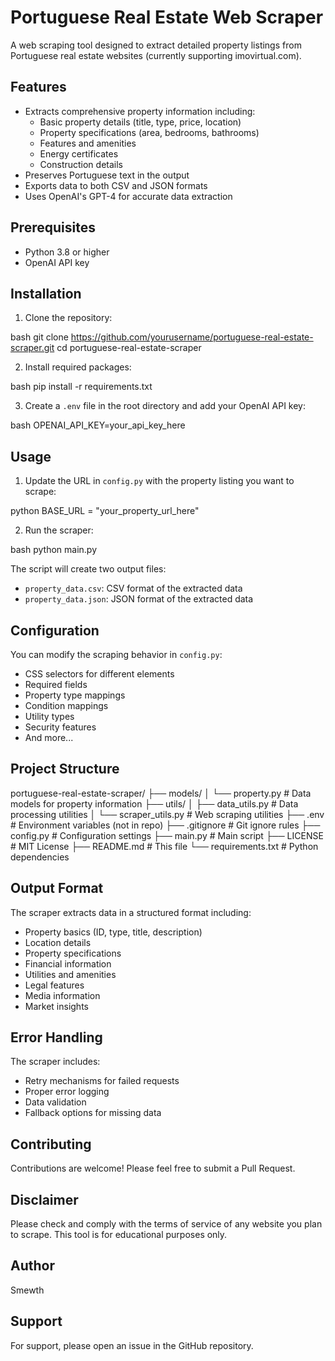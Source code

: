# Portuguese Real Estate Web Scraper

A web scraping tool designed to extract detailed property listings from Portuguese real estate websites (currently supporting imovirtual.com).

## Features

- Extracts comprehensive property information including:
  - Basic property details (title, type, price, location)
  - Property specifications (area, bedrooms, bathrooms)
  - Features and amenities
  - Energy certificates
  - Construction details
- Preserves Portuguese text in the output
- Exports data to both CSV and JSON formats
- Uses OpenAI's GPT-4 for accurate data extraction

## Prerequisites

- Python 3.8 or higher
- OpenAI API key

## Installation

1. Clone the repository:

bash
git clone https://github.com/yourusername/portuguese-real-estate-scraper.git
cd portuguese-real-estate-scraper

2. Install required packages:

bash
pip install -r requirements.txt

3. Create a `.env` file in the root directory and add your OpenAI API key:

bash
OPENAI_API_KEY=your_api_key_here

## Usage

1. Update the URL in `config.py` with the property listing you want to scrape:

python
BASE_URL = "your_property_url_here"

2. Run the scraper:

bash
python main.py


The script will create two output files:
- `property_data.csv`: CSV format of the extracted data
- `property_data.json`: JSON format of the extracted data

## Configuration

You can modify the scraping behavior in `config.py`:
- CSS selectors for different elements
- Required fields
- Property type mappings
- Condition mappings
- Utility types
- Security features
- And more...

## Project Structure

portuguese-real-estate-scraper/
├── models/
│ └── property.py # Data models for property information
├── utils/
│ ├── data_utils.py # Data processing utilities
│ └── scraper_utils.py # Web scraping utilities
├── .env # Environment variables (not in repo)
├── .gitignore # Git ignore rules
├── config.py # Configuration settings
├── main.py # Main script
├── LICENSE # MIT License
├── README.md # This file
└── requirements.txt # Python dependencies

## Output Format

The scraper extracts data in a structured format including:
- Property basics (ID, type, title, description)
- Location details
- Property specifications
- Financial information
- Utilities and amenities
- Legal features
- Media information
- Market insights

## Error Handling

The scraper includes:
- Retry mechanisms for failed requests
- Proper error logging
- Data validation
- Fallback options for missing data

## Contributing

Contributions are welcome! Please feel free to submit a Pull Request.

## Disclaimer

Please check and comply with the terms of service of any website you plan to scrape. This tool is for educational purposes only.

## Author

Smewth

## Support

For support, please open an issue in the GitHub repository.